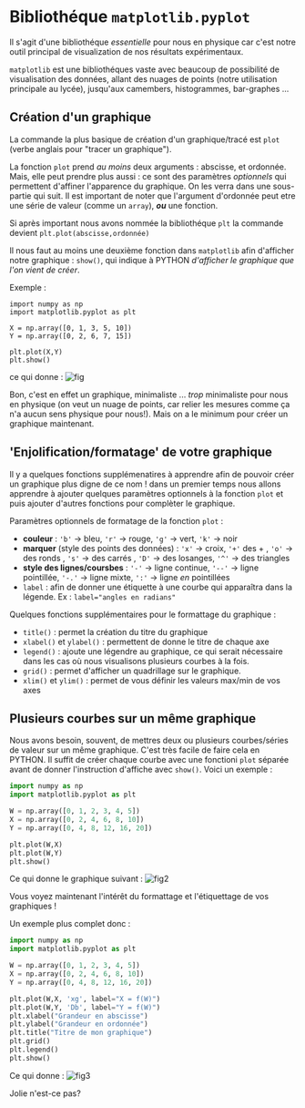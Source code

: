 # Bibliothéque `matplotlib.pyplot`

Il s'agit d'une bibliothéque *essentielle* pour nous en physique car c'est notre outil principal de visualization de nos résultats expérimentaux. 

`matplotlib` est une bibliothéques vaste avec beaucoup de possibilité de visualisation des données, allant des nuages de points (notre utilisation principale au lycée), jusqu'aux camembers, histogrammes, bar-graphes ... 


## Création d'un graphique

La commande la plus basique de création d'un graphique/tracé est `plot` (verbe anglais pour "tracer un graphique"). 

La fonction `plot` prend *au moins* deux arguments : abscisse, et ordonnée. Mais, elle peut prendre plus aussi : ce sont des paramètres *optionnels* qui permettent d'affiner l'apparence du graphique. On les verra dans une sous-partie qui suit. Il est important de noter que l'argument d'ordonnée peut etre une série de valeur (comme un `array`), ***ou*** une fonction. 

Si après important nous avons nommée la bibliothéque `plt` la commande devient `plt.plot(abscisse,ordonnée)`

Il nous faut au moins une deuxième fonction dans `matplotlib` afin d'afficher notre graphique : `show()`, qui indique à PYTHON *d'afficher le graphique que l'on vient de créer*. 

Exemple : 

```python!
import numpy as np
import matplotlib.pyplot as plt

X = np.array([0, 1, 3, 5, 10])
Y = np.array([0, 2, 6, 7, 15])

plt.plot(X,Y)
plt.show()
```
ce qui donne : 
![fig](https://hackmd.io/_uploads/HkP5kN_0R.png)

Bon, c'est en effet un graphique, minimaliste ... *trop* minimaliste pour nous en physique (on veut un nuage de points, car relier les mesures comme ça n'a aucun sens physique pour nous!). Mais on a le minimum pour créer un graphique maintenant. 

## 'Enjolification/formatage' de votre graphique 

Il y a quelques fonctions supplémenatires à apprendre afin de pouvoir créer un graphique plus digne de ce nom ! dans un premier temps nous allons apprendre à ajouter quelques paramètres optionnels à la fonction `plot` et puis ajouter d'autres fonctions pour complèter le graphique. 

Paramètres optionnels de formatage de la fonction `plot` : 
- **couleur** : `'b'` -> bleu, `'r'` -> rouge, `'g'` -> vert, `'k'` -> noir 
- **marquer** (style des points des données) : `'x'` -> croix, `'+'` des + , `'o'` -> des ronds , `'s'` -> des carrés , `'D'` -> des losanges, `'^'` -> des triangles
- **style des lignes/coursbes** : `'-'` -> ligne continue, `'--'` -> ligne pointillée, `'-.'` -> ligne mixte, `':'` -> ligne *en* pointillées
- `label` : afin de donner une étiquette à une courbe qui apparaîtra dans la légende. Ex : `label="angles en radians"`


Quelques fonctions supplémentaires pour le formattage du graphique : 
- `title()` : permet la création du titre du graphique 
- `xlabel()` et `ylabel()` : permettent de donne le titre de chaque axe 
- `legend()` : ajoute une légendre au graphique, ce qui serait nécessaire dans les cas où nous visualisons plusieurs courbes à la fois. 
- `grid()` : permet d'afficher un quadrillage sur le graphique. 
- `xlim()` et `ylim()` : permet de vous définir les valeurs max/min de vos axes 


## Plusieurs courbes sur un même graphique
Nous avons besoin, souvent, de mettres deux ou plusieurs courbes/séries de valeur sur un même graphique. C'est très facile de faire cela en PYTHON. Il suffit de créer chaque courbe avec une fonctioni `plot` séparée avant de donner l'instruction d'affiche avec `show()`. Voici un exemple : 

```python
import numpy as np
import matplotlib.pyplot as plt

W = np.array([0, 1, 2, 3, 4, 5])
X = np.array([0, 2, 4, 6, 8, 10])
Y = np.array([0, 4, 8, 12, 16, 20])

plt.plot(W,X)
plt.plot(W,Y)
plt.show()
```
Ce qui donne le graphique suivant : 
![fig2](https://hackmd.io/_uploads/S1NN8Nu0A.png)

Vous voyez maintenant l'intérêt du formattage et l'étiquettage de vos graphiques ! 

Un exemple plus complet donc : 

```python
import numpy as np
import matplotlib.pyplot as plt

W = np.array([0, 1, 2, 3, 4, 5])
X = np.array([0, 2, 4, 6, 8, 10])
Y = np.array([0, 4, 8, 12, 16, 20])

plt.plot(W,X, 'xg', label="X = f(W)")
plt.plot(W,Y, 'Db', label="Y = f(W)")
plt.xlabel("Grandeur en abscisse")
plt.ylabel("Grandeur en ordonnée")
plt.title("Titre de mon graphique")
plt.grid()
plt.legend()
plt.show()
```
Ce qui donne : 
![fig3](https://hackmd.io/_uploads/ByaVwNOA0.png)

Jolie n'est-ce pas?